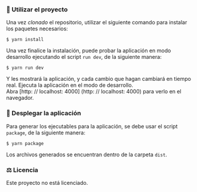 ### 🐛 Utilizar el proyecto

Una vez _clonado_ el repositorio, utilizar el siguiente comando para instalar los paquetes necesarios:

```
$ yarn install
```

Una vez finalice la instalación, puede probar la aplicación en modo desarrollo ejecutando el script `run dev`, de la siguiente manera:

```
$ yarn run dev
```

Y les mostrará la aplicación, y cada cambio que hagan cambiará en tiempo real.
Ejecuta la aplicación en el modo de desarrollo. \
Abra [http: // localhost: 4000] (http: // localhost: 4000) para verlo en el navegador.

### 🔨 Desplegar la aplicación

Para generar los ejecutables para la aplicación, se debe usar el script `package`, de la siguiente manera:

```
$ yarn package
```

Los archivos generados se encuentran dentro de la carpeta `dist`.

### ⚖️ Licencia

Este proyecto no está licenciado.
